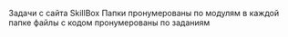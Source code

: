 Задачи с сайта SkillBox
Папки пронумерованы по модулям
в каждой папке файлы с кодом пронумерованы по заданиям
